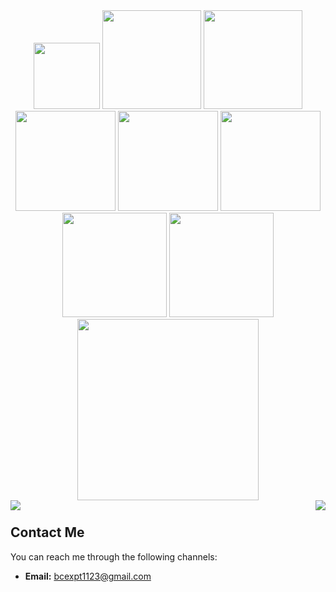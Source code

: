 <!--
<p align="center">
    <img src="https://github-profile-trophy.vercel.app/?username=bcExpt1123&row=1&column=7&theme=gruvbox&margin-w=15&margin-h=15"/>
</p>
-->

<!-- ## <img src="https://raw.githubusercontent.com/iampavangandhi/iampavangandhi/master/gifs/Hi.gif" width="30px"> Welcome to my profile. This is Magni <img src="https://raw.githubusercontent.com/iampavangandhi/iampavangandhi/master/gifs/Hi.gif" width="30px">
-->

<!-- ### Magni's GitHub Streak
    
![Magni's GitHub Streak](https://streak-stats.demolab.com/?user=bcExpt1123&theme=monokai-metallian&hide_border=true)
-->

<div align="center">
    <img height="106em" src="https://github-profile-trophy.vercel.app/?username=bcExpt1123&row=1&column=7&theme=radical&margin-w=15&margin-h=15">
    <img height="158em" src="https://github-profile-summary-cards.vercel.app/api/cards/profile-details?username=bcExpt1123&theme=radical">
    <img height="158em" src="https://github-profile-summary-cards.vercel.app/api/cards/stats?username=bcExpt1123&theme=radical">
    <img height="160em" src="https://github-profile-summary-cards.vercel.app/api/cards/repos-per-language?username=bcExpt1123&theme=radical">
    <img height="160em" src="https://github-profile-summary-cards.vercel.app/api/cards/most-commit-language?username=bcExpt1123&theme=radical">
    <img height="160em" src="https://github-profile-summary-cards.vercel.app/api/cards/productive-time?username=bcExpt1123&theme=radical&utcOffset=5.5">
    <img height="167em" src="https://denvercoder1-github-readme-stats.vercel.app/api/?username=bcExpt1123&show_icons=true&include_all_commits=true&count_private=true&theme=radical&hide_border=true">
    <img height="167em" src="https://github-readme-streak-stats.herokuapp.com/?user=bcExpt1123&theme=radical">
    <img height="290em" src="https://github-readme-activity-graph.vercel.app/graph?username=bcExpt1123&theme=radical">
</div>


<!--
[![Contribuciones night-green](./profile-3d-contrib/profile-night-green.svg)](https://github.com/yoshi389111/github-profile-3d-contrib)

<p align="center">
  <a href="https://count.getloli.com/" target="_blank">
    <img src="https://count.getloli.com/get/@marichu-kt_repo?theme=3d-num" alt="Visitor counter" />
  </a>
</p>
-->

<!-- <img height="169em" src="https://github-readme-stats.vercel.app/api?username=bcExpt1123&theme=radical&hide_border=false&include_all_commits=true&count_private=true"> -->

<!--
### Magni's Most Used Langauges
![Magni's Most Used Langauges](https://denvercoder1-github-readme-stats.vercel.app/api/top-langs/?username=bcExpt1123&langs_count=8&layout=compact&theme=react&hide_border=true&bg_color=1F222E&title_color=F85D7F&icon_color=F8D866&hide=Jupyter%20Notebook,Roff)
    
 ![My Github Status](https://github-readme-stats-sigma-five.vercel.app/api/top-langs/?username=bcExpt1123&theme=react&line_height=40&hide=css)

### Magni's Github Status
![Magni's Github Status](https://denvercoder1-github-readme-stats.vercel.app/api/?username=bcExpt1123&show_icons=true&include_all_commits=true&count_private=true&theme=react&hide_border=true&bg_color=1F222E&title_color=F85D7F&icon_color=F8D866)
-->
<!-- ### Magni's Contribution Graph
![Magni's Contribution Graph](https://github-readme-activity-graph.cyclic.app/graph/?username=bcExpt1123&bg_color=1F222E&color=F8D866&line=F85D7F&point=FFFFFF&hide_border=true) -->
<!--
![](https://readme-typing-svg.herokuapp.com/?lines=💥Three.js%20Engineer💥;3D%20Project%20Developer;✨Blockchain%20Developer✨;I%20love%20coding;✨Backend%20Engineer✨;✨Frontend%20Expert✨;✨React%20Master✨;🏆Professional%20coding%20experience🏆;📖Always%20learning%20new%20techs📖&font=Pacifico&center=true&width=650&height=120&color=37b39a&vCenter=true&size=45%22)
-->
<div>
    <img align="left" src="https://visitor-badge.laobi.icu/badge?page_id=bcExpt1123.bcExpt1123" />
    <img align="right" src="https://img.shields.io/github/followers/bcExpt1123" />
    <!-- <img align="right" src="https://img.shields.io/github/followers/bcExpt1123?label=Follow&style=social" /> -->
</div>

<h1 align="center"></h1>
 <!-- <img width="100%" src="https://activity-graph.herokuapp.com/graph?username=bcExpt1123&theme=github&count_private=true" /> -->
<!-- <h1 align="center"></h1> --><!--
</br>
<h2 font-weight="bold" style="display: block; text-align: center; margin-top: 100px;">My Top Skills</h2>
<table>
    <tr>
        <td><img src="https://img.icons8.com/color/2x/angularjs.png" title="Angular" width="100" alt="Angular.js"></td>
        <td><img src="https://www.vectorlogo.zone/logos/reactjs/reactjs-icon.svg" title="React" width="100" alt="React.js"></td>
        <td><img src="https://www.vectorlogo.zone/logos/python/python-icon.svg" title="Python" width="100" alt="Python"></td>
        <td><img src="https://img.icons8.com/color/2x/vue-js.png" title="Vue" width="100" alt="Vue.js"></td>
        <td><img src="https://cdn.iconscout.com/icon/free/png-64/mysql-18-1174938.png" title="MySQL" width="100" alt="MySQL"></td>
        <td><img src="https://img.icons8.com/external-tal-revivo-color-tal-revivo/344/external-rust-is-a-multi-paradigm-system-programming-language-logo-color-tal-revivo.png" title="Rust" width="100" alt="Rust"></td>
        <td><img src="https://img.icons8.com/color/2x/nodejs.png" title="Node.js" width="100" alt="node.js"></td>
        <td><img src="https://img.icons8.com/color/2x/bootstrap.png" title="Bootstrap" width="100" alt="Bootstrap"></td>
        <td><img src="https://img.icons8.com/color/2x/sass.png" title="Sass" width="100" alt="Sass"></td>
        <td><img src="https://img.icons8.com/nolan/2x/javascript.png" title="JavaScript" width="100" alt="JavaScript"></td>
    </tr>
    <tr>
        <td><img src="https://img.icons8.com/color/2x/typescript.png" title="TypeScript" width="100" alt="TypeScript"></td>
        <td><img src="https://img.icons8.com/color/2x/tensorflow.png" title="TensorFlow" width="100" alt="TensorFlow"></td>
        <td><img src="https://img.icons8.com/color/2x/html-5.png" title="HTML5" width="100" alt="HTML5"></td>
        <td><img src="https://img.icons8.com/color/2x/css3.png" title="CSS3" width="100" alt="CSS3"></td>
        <td><img src="https://cdn.iconscout.com/icon/free/png-64/laravel-226015.png" title="Laravel" width="100" alt="Laravel"></td>
        <td><img src="https://img.icons8.com/color/2x/django.png" title="Django" width="100" alt="Django"></td>
        <td><img src="https://www.vectorlogo.zone/logos/graphql/graphql-icon.svg" title="Graphql" width="100" alt="Graphql"></td>
        <td><img src="https://img.icons8.com/color/2x/php.png" title="PHP" width="100" alt="PHP"></td>
        <td><img src="https://cdn.iconscout.com/icon/free/png-128/mongodb-4-1175139.png" title="MongoDB" width="100" alt="MongoDB"></td>
        <td><img src="https://img.icons8.com/color/2x/postgreesql.png" title="PostgreSQL" width="100" alt="PostgreSQL"></td>
    </tr>
    <tr>
        <td><img src="https://img.icons8.com/color/2x/c-plus-plus-logo.png" title="C++" width="100" alt="C++"></td>
        <td><img src="https://img.icons8.com/nolan/2x/github.png" title="Git" width="100" alt="Git"></td>
        <td><img src="https://www.theconsolelogs.com/react/redux.svg" title="Redux" width="100" alt="Redux"></td>
        <td><img src="https://www.vectorlogo.zone/logos/linux/linux-icon.svg" title="Linux" width="100" alt="Linux"></td>
        <td><img src="https://img.icons8.com/ios/452/solidity.png" title="Solidity" width="100" alt="Solidity"></td>
        <td><img src="https://www.vectorlogo.zone/logos/docker/docker-icon.svg" title="Docker" width="100" alt="Docker"></td>
        <td><img src="https://www.vectorlogo.zone/logos/dartlang/dartlang-icon.svg" title="Dart" width="100" alt="Dart"></td>
        <td><img src="https://www.vectorlogo.zone/logos/flutterio/flutterio-icon.svg" title="Flutter" width="100" alt="Flutter"></td>
        <td><img src="https://www.vectorlogo.zone/logos/git-scm/git-scm-icon.svg" title="GitLab" width="100" alt="GitLab"></td>
        <td><img src="https://img.icons8.com/color/452/amazon-web-services.png" title="Amazon Web Service" width="100" alt="Amazon Web Service"></td>
    </tr>
    <tr>
        <td><img src="https://github.com/bcExpt1123/bcExpt1123/blob/main/e4f86d2200d2d35c30f7b1494e96b9595ebc2751_2_496x500.png?raw=true" title="Three.js" width="100" alt="Three.js"></td>
        <td><img src="https://github.com/bcExpt1123/bcExpt1123/blob/main/rubik3.jpg?raw=true" title="Three.js" width="100" alt="Three.js"></td>
    </tr>
</table>
-->
<!--<a href="https://bcexpt1123.github.io/examples/rubik3/">
    <img src="https://github.com/bcExpt1123/bcExpt1123/blob/main/screenshot.png?raw=true" title="Three.js" alt="Three.js">
</a>-->
</div>

## Contact Me

You can reach me through the following channels:

- **Email:** [bcexpt1123@gmail.com](mailto:bcexpt1123@gmail.com)
<!-- - **Discord:** magni3487 -->

